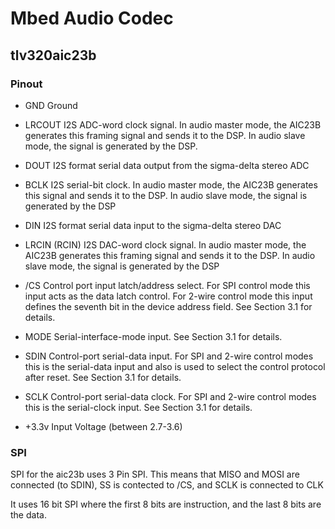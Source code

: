 # Mbed Audio Codec
## tlv320aic23b
### Pinout
* GND
Ground

* LRCOUT
I2S ADC-word clock signal. In audio master mode, the AIC23B generates this framing signal
and sends it to the DSP. In audio slave mode, the signal is generated by the DSP.

* DOUT
I2S format serial data output from the sigma-delta stereo ADC

* BCLK
I2S serial-bit clock. In audio master mode, the AIC23B generates this signal and sends it to the
DSP. In audio slave mode, the signal is generated by the DSP

* DIN
I2S format serial data input to the sigma-delta stereo DAC

* LRCIN (RCIN)
I2S DAC-word clock signal. In audio master mode, the AIC23B generates this framing signal
and sends it to the DSP. In audio slave mode, the signal is generated by the DSP

* /CS
Control port input latch/address select. For SPI control mode this input acts as the data latch
control. For 2-wire control mode this input defines the seventh bit in the device address field.
See Section 3.1 for details.

* MODE
Serial-interface-mode input. See Section 3.1 for details.

* SDIN
Control-port serial-data input. For SPI and 2-wire control modes this is the serial-data input and
also is used to select the control protocol after reset. See Section 3.1 for details.

* SCLK
Control-port serial-data clock. For SPI and 2-wire control modes this is the serial-clock input.
See Section 3.1 for details.

* +3.3v
  Input Voltage (between 2.7-3.6)

### SPI
SPI for the aic23b uses 3 Pin SPI. This means that MISO and MOSI are connected (to SDIN), SS is contected to /CS, and SCLK is connected to CLK

It uses 16 bit SPI where the first 8 bits are instruction, and the last 8 bits are the data.
